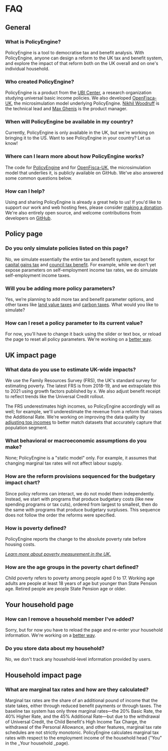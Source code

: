# FAQ

## General


### What is PolicyEngine?

PolicyEngine is a tool to democratise tax and benefit analysis. With PolicyEngine, anyone can design a reform to the UK tax and benefit system, and explore the impact of that reform both on the UK overall and on one's individual household.


### Who created PolicyEngine?

PolicyEngine is a product from the [UBI Center](http://ubicenter.org), a research organization studying universal basic income policies. We also developed [OpenFisca-UK](https://github.com/PSLmodels/openfisca-uk), the microsimulation model underlying PolicyEngine. [Nikhil Woodruff](https://www.ubicenter.org/author/nikhil/) is the technical lead and [Max Ghenis](https://www.ubicenter.org/author/max/) is the product manager.


### When will PolicyEngine be available in my country?

Currently, PolicyEngine is only available in the UK, but we're working on bringing it to the US. Want to see PolicyEngine in your country? Let us know!


### Where can I learn more about how PolicyEngine works?

The code for [PolicyEngine](github.com/ubicenter/policyengine-uk) and for [OpenFisca-UK](https://github.com/PSLmodels/openfisca-uk), the microsimulation model that underlies it, is publicly available on GitHub. We've also answered some common questions below.


### How can I help?

Using and sharing PolicyEngine is already a great help to us! If you'd like to support our work and web hosting fees, please consider [making a donation](https://www.ubicenter.org/donate/). We're also entirely open source, and welcome contributions from developers on [GitHub](github.com/ubicenter/policyengine-uk).


## Policy page


### Do you only simulate policies listed on this page?


No, we simulate essentially the entire tax and benefit system, except for [capital gains tax](https://github.com/PSLmodels/openfisca-uk/issues/40) and [council tax benefit](https://github.com/PSLmodels/openfisca-uk/issues/150). For example, while we don't yet expose parameters on self-employment income tax rates, we do simulate self-employment income taxes.


### Will you be adding more policy parameters?

Yes, we’re planning to add more tax and benefit parameter options, and other taxes like [land value taxes](https://github.com/UBICenter/policyengine-uk/issues/105) and [carbon taxes](https://github.com/UBICenter/policyengine-uk/issues/104). What would you like to simulate? 


### How can I reset a policy parameter to its current value?

For now, you'll have to change it back using the slider or text box, or reload the page to reset all policy parameters. We're working on a [better way](https://github.com/UBICenter/policyengine-uk/issues/23).


## UK impact page


### What data do you use to estimate UK-wide impacts?

We use the Family Resources Survey (FRS), the UK's standard survey for estimating poverty. The latest FRS is from 2018-19, and we extrapolate this to 2021 using growth factors published by x. We also adjust benefit receipt to reflect trends like the Universal Credit rollout.

The FRS underestimates high incomes, so PolicyEngine accordingly will as well; for example, we'll underestimate the revenue from a reform that raises the Additional Rate. We're working on improving the data quality by [adjusting top incomes](https://github.com/PSLmodels/openfisca-uk/issues/103) to better match datasets that accurately capture that population segment.


### What behavioral or macroeconomic assumptions do you make?

None; PolicyEngine is a "static model" only. For example, it assumes that changing marginal tax rates will not affect labour supply.


### How are the reform provisions sequenced for the budgetary impact chart?

Since policy reforms can interact, we do not model them independently. Instead, we start with programs that produce budgetary costs (like new spending programs or tax cuts), ordered from largest to smallest, then do the same with programs that produce budgetary surpluses. This sequence does not follow the order the reforms were specified.


### How is poverty defined?

PolicyEngine reports the change to the absolute poverty rate before housing costs.

_[Learn more about poverty measurement in the UK.](https://osr.statisticsauthority.gov.uk/the-trouble-with-measuring-poverty/)_


### How are the age groups in the poverty chart defined?

Child poverty refers to poverty among people aged 0 to 17. Working age adults are people at least 18 years of age but younger than State Pension age. Retired people are people State Pension age or older.


## Your household page


### How can I remove a household member I've added?

Sorry, but for now you have to reload the page and re-enter your household information. We're working on a [better way](https://github.com/UBICenter/policyengine-uk/issues/101).


### Do you store data about my household?

No, we don't track any household-level information provided by users.


## Household impact page


### What are marginal tax rates and how are they calculated?

Marginal tax rates are the share of an additional pound of income that the state takes, either through reduced benefit payments or through taxes. The baseline tax system has only three marginal rates—the 20% Basic Rate, the 40% Higher Rate, and the 45% Additional Rate—but due to the withdrawal of Universal Credit, the Child Benefit's High Income Tax Charge, the withdrawal of the Personal Allowance, and other features, marginal tax rate schedules are not strictly monotonic. PolicyEngine calculates marginal tax rates with respect to the employment income of the household head ("You" in the _Your household _page).
